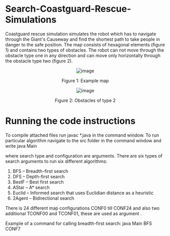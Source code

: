 # Search-Coastguard-Rescue-Simulations

Coastguard rescue simulation simulates the robot which has to navigate through the Giant's Causeway and find the shortest path to take people in danger to the safe position. The map consists of hexagonal elements (figure 1) and contains two types of obstacles. The robot can not move through the obstacle type one in any direction and can move only horizontally through the obstacle type two (figure 2).

<div align='center'>
 

![image](https://user-images.githubusercontent.com/81230042/140093550-287dd26c-08af-4ad2-8913-d76c5493168f.png)
  
Figure 1: 	Example map

![image](https://user-images.githubusercontent.com/81230042/140093608-07235aef-a78d-49a7-9462-b1946bc17042.png)
  
Figure 2: 	Obstacles of type 2
</div> 

# Running the code instructions
To compile attached files run javac *.java in the command window.
To run particular algorithm navigate to the src folder in the command window and write java Main <search type> <configuration> where search type and configuration are arguments. There are six types of search arguments to run six different algorithms:
1.	BFS – Breadth-first search
2.	DFS – Depth-first search
3.	BestF – Best first search
4.	AStar – A* search
5.	Euclid – Informed search that uses Euclidian distance as a heuristic
6.	2Agent – Bidirectional search
 
There is 24 different map configurations CONF0 till CONF24 and also two additional TCONF00 and TCONF01, these are used as argument <configuration>.

Example of a command for calling breadth-first search: java Main BFS CONF7
